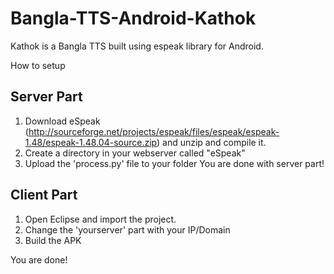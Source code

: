 Bangla-TTS-Android-Kathok
=========================

Kathok is a Bangla TTS built using espeak library for Android. 

How to setup

Server Part
------------
1. Download eSpeak (http://sourceforge.net/projects/espeak/files/espeak/espeak-1.48/espeak-1.48.04-source.zip) 
and unzip and compile it.
2. Create a directory in your webserver called "eSpeak"
3. Upload the 'process.py' file to your folder
You are done with server part!

Client Part
-----------
1. Open Eclipse and import the project.
2. Change the 'yourserver' part with your IP/Domain
3. Build the APK

You are done!
